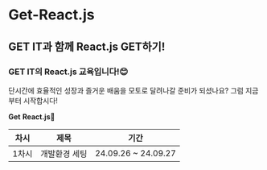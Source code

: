 # Get-React.js
## GET IT과 함께 React.js GET하기!

### GET IT의 React.js 교육입니다!😊 

단시간에 효율적인 성장과 즐거운 배움을 모토로 달려나갈 준비가 되셨나요?
그럼 지금부터 시작합시다! 

**Get** **__React.js__**👊

|차시|제목|기간|
|:---:|:---:|:---:|
|1차시|개발환경 세팅|24.09.26 ~ 24.09.27|
